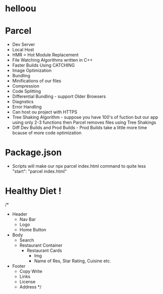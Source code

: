 # helloou

# Parcel
- Dev Server
- Local Host
- HMR = Hot Module Replacement 
- File Watching Algorithms written in C++
- Faster Builds Using CATCHING
- Image Optimization
- Bundling
- Minifications of our files
- Compression
- Code Splitting
- Differential Bundling - support Older Browsers
- Diagnstics
- Error Handling
- Can host ou project with HTTPS
- Tree Shaking Algorithm - suppose you have 100's of fuction but our app using only 2-3 functions then Parcel removes files using Tree Shakings
- Diff Dev Builds and Prod Builds - Prod Builds take a little more time bcause of more code optimization

# Package.json
- Scripts will make our npx parcel index.html command to quite less "start": "parcel index.html"

# Healthy Diet !
/*
* Header
    - Nav Bar
    - Logo
    - Home Button
* Body
    - Search
    - Restaurant Container
        - Restaurant Cards
            - Img
            - Name of Res, Star Rating, Cuisine etc.
* Footer
    - Copy Write
    - Links
    - License
    - Address
*/